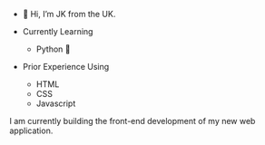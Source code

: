 - 👋 Hi, I’m JK from the UK.

- Currently Learning
  - Python 🐍

- Prior Experience Using
  - HTML 
  - CSS
  - Javascript 

I am currently building the front-end development of my new web application.

<!---
JK-Halligan/JK-Halligan is a ✨ special ✨ repository because its `README.md` (this file) appears on your GitHub profile.
You can click the Preview link to take a look at your changes.
--->
